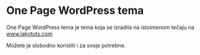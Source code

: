 One Page WordPress tema
=============

One Page WordPress tema je tema koja se izradila na istoimenom tečaju na www.lakotuts.com

Možete je slobodno koristiti i za svoje potrebne.
